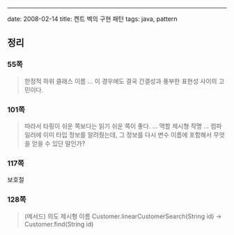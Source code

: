 ---
date: 2008-02-14
title: 켄트 벡의 구현 패턴
tags: java, pattern

## 정리
### 55쪽
> 한정적 하위 클래스 이름
> ... 이 경우에도 결국 간결성과 풍부한 표현성 사이의 고민이다.

### 101쪽
> 따라서 타핑이 쉬운 쪽보다는 읽기 쉬운 쪽이 좋다.
> ...
> 역할 제시형 작명
> ...
> 컴파일러에 이미 타입 정보를 알려줬는데, 그 정보를 다시 변수 이름에 포함해서 무엇을 얻을 수 있단 말인가?

### 117쪽
보호절

### 128쪽
> (메서드) 의도 제시형 이름
> Customer.linearCustomerSearch(String id) -> Customer.find(String id)

